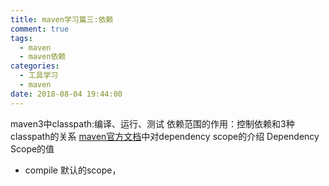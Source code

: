 ```yaml
---
title: maven学习篇三:依赖
comment: true
tags:
  - maven
  - maven依赖
categories:
  - 工具学习
  - maven
date: 2018-08-04 19:44:00
---
```


maven3中classpath:编译、运行、测试
依赖范围的作用：控制依赖和3种classpath的关系
[maven官方文档](https://maven.apache.org/guides/introduction/introduction-to-dependency-mechanism.html)中对dependency scope的介绍
Dependency Scope的值
* compile 默认的scope，



